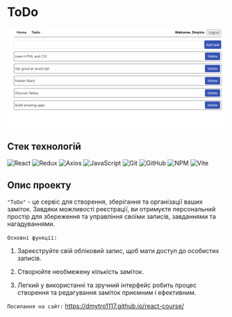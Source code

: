# ToDo

![ToDo](./assets/ToDo.png)

## Стек технологій

![React](https://img.shields.io/badge/React-20232A?style=for-the-badge&logo=react&logoColor=61DAFB)
![Redux](https://img.shields.io/badge/Redux-593D88?style=for-the-badge&logo=redux&logoColor=white)
![Axios](https://img.shields.io/badge/axios-671ddf?&style=for-the-badge&logo=axios&logoColor=white)
![JavaScript](https://img.shields.io/badge/javascript-%23323330.svg?style=for-the-badge&logo=javascript&logoColor=%23F7DF1E)
![Git](https://img.shields.io/badge/git-%23F05033.svg?style=for-the-badge&logo=git&logoColor=white)
![GitHub](https://img.shields.io/badge/github-%23121011.svg?style=for-the-badge&logo=github&logoColor=white)
![NPM](https://img.shields.io/badge/NPM-%23000000.svg?style=for-the-badge&logo=npm&logoColor=white)
![Vite](https://img.shields.io/badge/Vite-B73BFE?style=for-the-badge&logo=vite&logoColor=FFD62E)

## Опис проекту

`"ToDo"` - це сервіс для створення, зберігання та організації ваших заміток.
Завдяки можливості реєстрації, ви отримуєте персональний простір для збереження
та управління своїми записів, завданнями та нагадуваннями.

`Основні функції:`

1. Зареєструйте свій обліковий запис, щоб мати доступ до особистих записів.

2. Створюйте необмежену кількість заміток.

3. Легкий у використанні та зручний інтерфейс робить процес створення та
   редагування заміток приємним і ефективним.

`Посилання на сайт:` https://dmytro1117.github.io/react-course/

